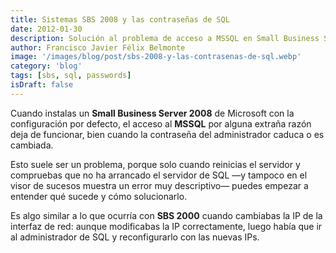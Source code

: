 ```yaml
---
title: Sistemas SBS 2008 y las contraseñas de SQL
date: 2012-01-30
description: Solución al problema de acceso a MSSQL en Small Business Server 2008 tras el cambio o caducidad de la contraseña del administrador.
author: Francisco Javier Félix Belmonte
image: '/images/blog/post/sbs-2008-y-las-contrasenas-de-sql.webp'
category: 'blog'
tags: [sbs, sql, passwords]
isDraft: false
---
```


Cuando instalas un **Small Business Server 2008** de Microsoft con la configuración por defecto, el acceso al **MSSQL** por alguna extraña razón deja de funcionar, bien cuando la contraseña del administrador caduca o es cambiada.

Esto suele ser un problema, porque solo cuando reinicias el servidor y compruebas que no ha arrancado el servidor de SQL —y tampoco en el visor de sucesos muestra un error muy descriptivo— puedes empezar a entender qué sucede y cómo solucionarlo.

Es algo similar a lo que ocurría con **SBS 2000** cuando cambiabas la IP de la interfaz de red: aunque modificabas la IP correctamente, luego había que ir al administrador de SQL y reconfigurarlo con las nuevas IPs.